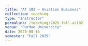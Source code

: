 ```yaml
---
title: "AT 102 — Aviation Business"
collection: teaching
type: "Instructor"
permalink: /teaching/2025-fall-at102
venue: "Purdue University"
date: 2025-08-15
semester: "Fall 2025"
---
```


